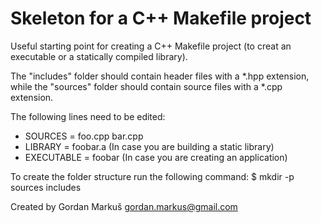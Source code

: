 # Skeleton for a C++ Makefile project

Useful starting point for creating a C++ Makefile project (to creat an executable
or a statically compiled library).

The "includes" folder should contain header files with a *.hpp extension, 
while the "sources" folder should contain source files with a *.cpp extension. 

The following lines need to be edited:
* SOURCES = foo.cpp bar.cpp
* LIBRARY = foobar.a    (In case you are building a static library)
* EXECUTABLE = foobar   (In case you are creating an application)

To create the folder structure run the following command:
	$ mkdir -p sources includes

Created by Gordan Markuš <gordan.markus@gmail.com>
